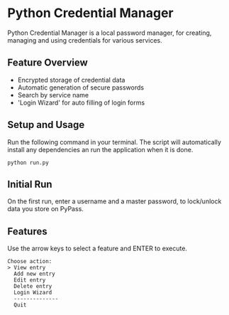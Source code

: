 # Python Credential Manager
Python Credential Manager is a local password manager, for creating, managing and using credentials for various services.

## Feature Overview
* Encrypted storage of credential data
* Automatic generation of secure passwords
* Search by service name
* 'Login Wizard' for auto filling of login forms

## Setup and Usage
Run the following command in your terminal. The script will automatically install any dependencies an run the application when it is done.
```
python run.py
```

## Initial Run
On the first run, enter a username and a master password, to lock/unlock data you store on PyPass.

## Features
Use the arrow keys to select a feature and ENTER to execute.
```
Choose action:
> View entry
  Add new entry
  Edit entry
  Delete entry
  Login Wizard
  --------------
  Quit
```